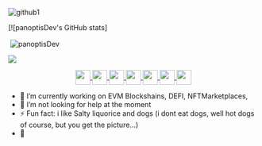 
![github1](https://user-images.githubusercontent.com/87525579/186960102-a51c989e-55cf-4f89-b27c-8ce1ee574cce.png)

[![panoptisDev's GitHub stats]<p>&nbsp;<img align="center" src="https://github-readme-stats.vercel.app/api?username=abh80&show_icons=true&locale=en&theme=tokyonight" alt="panoptisDev" /></p>

![](path/to/image.png)

<div style="display: inline_block" align="center">
  <a href="https://github.com/panoptisDev">
    <img align="center" height="30" widith="30" src="https://docs.soliditylang.org/en/v0.8.11/_static/logo.svg" />
    <img align="center" height="30" widith="30" src="https://img.icons8.com/color/344/bitcoin--v1.png" />
    <img align="center" height="30" widith="30" src="https://cdn.jsdelivr.net/gh/devicons/devicon/icons/react/react-original.svg" />
    <img align="center" height="30" widith="30" src="https://cdn.jsdelivr.net/gh/devicons/devicon/icons/redux/redux-original.svg" />  
    <img align="center" height="30" widith="30" src="https://cdn.jsdelivr.net/gh/devicons/devicon/icons/javascript/javascript-original.svg" />
    <img align="center" height="30" widith="30" src="https://cdn.jsdelivr.net/gh/devicons/devicon/icons/nodejs/nodejs-original.svg" />
    <img align="center" height="30" widith="30" src="https://cdn.jsdelivr.net/gh/devicons/devicon/icons/python/python-plain.svg" />
  </a>
</div>



- 🔭 I’m currently working on EVM Blockshains, DEFI, NFTMarketplaces, 
- 🤔 I’m not looking for help at the moment
- ⚡ Fun fact: i like Salty liquorice and dogs (i dont eat dogs, well hot dogs of course, but you get the picture...)
- 🌱


